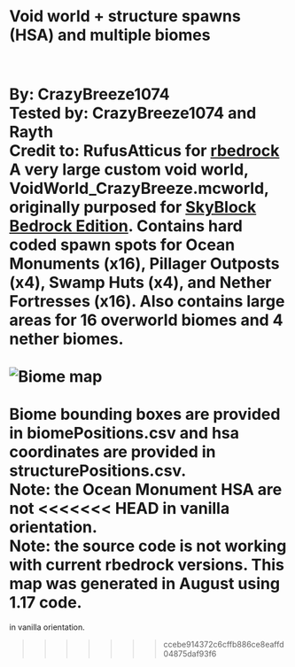 Void world + structure spawns (HSA) and multiple biomes
================

<br />**By:** CrazyBreeze1074 <br />**Tested by:** CrazyBreeze1074 and
Rayth <br />**Credit to:** RufusAtticus for
[rbedrock](https://github.com/reedacartwright/rbedrock) <br />A very
large custom void world, **VoidWorld\_CrazyBreeze.mcworld**, originally
purposed for **[SkyBlock Bedrock
Edition](https://raythco.uk/downloads/mcworlds/skyblockbe)**. Contains
hard coded spawn spots for Ocean Monuments (x16), Pillager Outposts
(x4), Swamp Huts (x4), and Nether Fortresses (x16). Also contains large
areas for 16 overworld biomes and 4 nether biomes. <br /> <br />![Biome
map](biomesMaps.png) <br /> <br />Biome bounding boxes are provided in
**biomePositions.csv** and hsa coordinates are provided in
**structurePositions.csv**. <br />Note: the Ocean Monument HSA are not
<<<<<<< HEAD
in vanilla orientation. <br />Note: the source code is not working with
current rbedrock versions. This map was generated in August using 1.17
code.
=======
in vanilla orientation.
>>>>>>> ccebe914372c6cffb886ce8eaffd04875daf93f6
